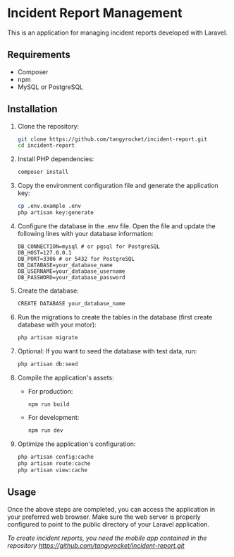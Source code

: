# Incident Report Management

This is an application for managing incident reports developed with Laravel.

## Requirements
* Composer
* npm
* MySQL or PostgreSQL

## Installation

1. Clone the repository:
   ```bash
   git clone https://github.com/tangyrocket/incident-report.git
   cd incident-report
   ```

2. Install PHP dependencies:
    ```bash
    composer install
    ```
    
3. Copy the environment configuration file and generate the application key:
   ```bash
   cp .env.example .env
   php artisan key:generate
   ```

4. Configure the database in the .env file. Open the file and update the following lines with your database information:
   ```doenv
   DB_CONNECTION=mysql # or pgsql for PostgreSQL
   DB_HOST=127.0.0.1
   DB_PORT=3306 # or 5432 for PostgreSQL
   DB_DATABASE=your_database_name
   DB_USERNAME=your_database_username
   DB_PASSWORD=your_database_password
   ```

5. Create the database:
   ```bash
   CREATE DATABASE your_database_name
   ```
   
6. Run the migrations to create the tables in the database (first create database with your motor):
   ```bash
   php artisan migrate
   ```

7. Optional: If you want to seed the database with test data, run:
   ```bash
   php artisan db:seed
   ```

8. Compile the application's assets:
   * For production:
     ```bash
     npm run build
     ```
   * For development:
     ```bash
     npm run dev
     ```

9. Optimize the application's configuration:
   ```bash
   php artisan config:cache
   php artisan route:cache
   php artisan view:cache
   ```

## Usage
Once the above steps are completed, you can access the application in your preferred web browser. Make sure the web server is properly configured to point to the public directory of your Laravel application.

*To create incident reports, you need the mobile app contained in the repository <https://github.com/tangyrocket/incident-report.git>*
